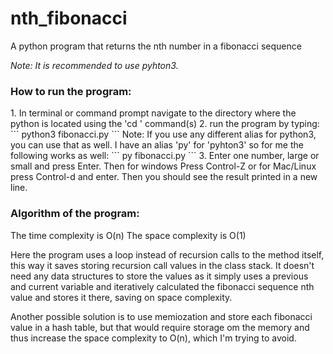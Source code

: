 # nth_fibonacci
A python program that returns the nth number in a fibonacci sequence

<i>Note: It is recommended to use pyhton3.</i>

<h3>How to run the program:</h3>
  1. In terminal or command prompt navigate to the directory where the python is located using the 'cd <dir-name>' command(s)
  2. run the program by typing:
    ```
    python3 fibonacci.py
    ```
    Note: If you use any different alias for python3, you can use that as well. 
    I have an alias 'py' for 'pyhton3' so for me the following works as well:
    ```
    py fibonacci.py
    ```
  3. Enter one number, large or small and press Enter. 
     Then for windows Press Control-Z or for Mac/Linux press Control-d and enter.
     Then you should see the result printed in a new line.
  
  <h3>Algorithm of the program:</h3>
  The time complexity is O(n)
  The space complexity is O(1)
  
  Here the program uses a loop instead of recursion calls to the method itself, this way it saves storing recursion call values in the class stack. It doesn't need any data structures to store the values as it simply uses a previous and current variable and iteratively calculated the fibonacci sequence nth value and stores it there, saving on space complexity. 
  
  Another possible solution is to use memiozation and store each fibonacci value in a hash table, but that would require storage om the memory and thus increase the space complexity to O(n), which I'm trying to avoid. 
